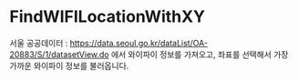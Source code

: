 # FindWIFILocationWithXY
서울 공공데이터 : https://data.seoul.go.kr/dataList/OA-20883/S/1/datasetView.do 에서 와이파이 정보를 가져오고,
좌표를 선택해서 가장 가까운 와이파이 정보를 불러옵니다.
